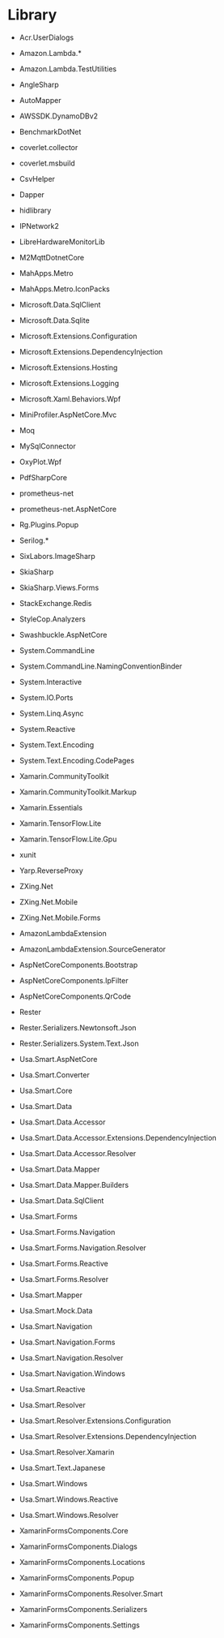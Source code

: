 # Library

* Acr.UserDialogs
* Amazon.Lambda.*
* Amazon.Lambda.TestUtilities
* AngleSharp
* AutoMapper
* AWSSDK.DynamoDBv2
* BenchmarkDotNet
* coverlet.collector
* coverlet.msbuild
* CsvHelper
* Dapper
* hidlibrary
* IPNetwork2
* LibreHardwareMonitorLib
* M2MqttDotnetCore
* MahApps.Metro
* MahApps.Metro.IconPacks
* Microsoft.Data.SqlClient
* Microsoft.Data.Sqlite
* Microsoft.Extensions.Configuration
* Microsoft.Extensions.DependencyInjection
* Microsoft.Extensions.Hosting
* Microsoft.Extensions.Logging
* Microsoft.Xaml.Behaviors.Wpf
* MiniProfiler.AspNetCore.Mvc
* Moq
* MySqlConnector
* OxyPlot.Wpf
* PdfSharpCore
* prometheus-net
* prometheus-net.AspNetCore
* Rg.Plugins.Popup
* Serilog.*
* SixLabors.ImageSharp
* SkiaSharp
* SkiaSharp.Views.Forms
* StackExchange.Redis
* StyleCop.Analyzers
* Swashbuckle.AspNetCore
* System.CommandLine
* System.CommandLine.NamingConventionBinder
* System.Interactive
* System.IO.Ports
* System.Linq.Async
* System.Reactive
* System.Text.Encoding
* System.Text.Encoding.CodePages
* Xamarin.CommunityToolkit
* Xamarin.CommunityToolkit.Markup
* Xamarin.Essentials
* Xamarin.TensorFlow.Lite
* Xamarin.TensorFlow.Lite.Gpu
* xunit
* Yarp.ReverseProxy
* ZXing.Net
* ZXing.Net.Mobile
* ZXing.Net.Mobile.Forms


* AmazonLambdaExtension
* AmazonLambdaExtension.SourceGenerator
* AspNetCoreComponents.Bootstrap
* AspNetCoreComponents.IpFilter
* AspNetCoreComponents.QrCode
* Rester
* Rester.Serializers.Newtonsoft.Json
* Rester.Serializers.System.Text.Json
* Usa.Smart.AspNetCore
* Usa.Smart.Converter
* Usa.Smart.Core
* Usa.Smart.Data
* Usa.Smart.Data.Accessor
* Usa.Smart.Data.Accessor.Extensions.DependencyInjection
* Usa.Smart.Data.Accessor.Resolver
* Usa.Smart.Data.Mapper
* Usa.Smart.Data.Mapper.Builders
* Usa.Smart.Data.SqlClient
* Usa.Smart.Forms
* Usa.Smart.Forms.Navigation
* Usa.Smart.Forms.Navigation.Resolver
* Usa.Smart.Forms.Reactive
* Usa.Smart.Forms.Resolver
* Usa.Smart.Mapper
* Usa.Smart.Mock.Data
* Usa.Smart.Navigation
* Usa.Smart.Navigation.Forms
* Usa.Smart.Navigation.Resolver
* Usa.Smart.Navigation.Windows
* Usa.Smart.Reactive
* Usa.Smart.Resolver
* Usa.Smart.Resolver.Extensions.Configuration
* Usa.Smart.Resolver.Extensions.DependencyInjection
* Usa.Smart.Resolver.Xamarin
* Usa.Smart.Text.Japanese
* Usa.Smart.Windows
* Usa.Smart.Windows.Reactive
* Usa.Smart.Windows.Resolver
* XamarinFormsComponents.Core
* XamarinFormsComponents.Dialogs
* XamarinFormsComponents.Locations
* XamarinFormsComponents.Popup
* XamarinFormsComponents.Resolver.Smart
* XamarinFormsComponents.Serializers
* XamarinFormsComponents.Settings
